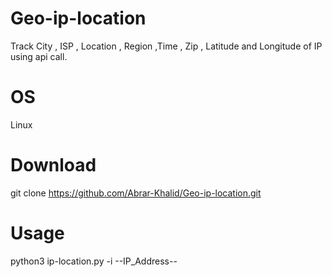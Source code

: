 # Geo-ip-location
Track City , ISP , Location , Region ,Time , Zip , Latitude and Longitude of IP using api call. 

# OS
Linux

# Download
git clone https://github.com/Abrar-Khalid/Geo-ip-location.git

# Usage
python3 ip-location.py -i --IP_Address--
